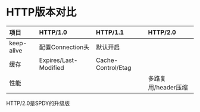 # HTTP版本对比

| **项目** | **HTTP/1.0** | **HTTP/1.1** | **HTTP/2.0** |
| :--- | :--- | :--- | :--- |
| keep-alive | 配置Connection头 | 默认开启 |  |
| 缓存 | Expires/Last-Modified | Cache-Control/Etag |  |
| 性能 |  |  | 多路复用/header压缩 |

HTTP/2.0是SPDY的升级版
